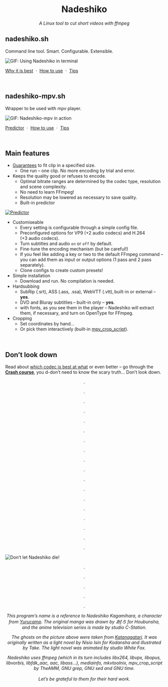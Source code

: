 <h1 align="center">
    Nadeshiko
</h1>
<p align="center">
    <i>A Linux tool to cut short videos with ffmpeg</i>
</p>

## nadeshiko.sh

Command line tool. Smart. Configurable. Extensible.

![GIF: Using Nadeshiko in terminal](https://raw.githubusercontent.com/wiki/deterenkelt/Nadeshiko/img/nadeshiko_in_a_terminal.gif)

[Why it is best](https://github.com/deterenkelt/Nadeshiko/wiki/Why-Nadeshiko-is-best)  ⋅  [How to use](https://github.com/deterenkelt/Nadeshiko/wiki/Nadeshiko)  ⋅  [Tips](https://github.com/deterenkelt/Nadeshiko/wiki/Tips-for-Nadeshiko)

 

## nadeshiko-mpv.sh

Wrapper to be used with mpv player.

![GIF: Nadeshiko-mpv in action](https://raw.githubusercontent.com/wiki/deterenkelt/Nadeshiko/img/nadeshiko-mpv.gif)

[Predictor](https://github.com/deterenkelt/Nadeshiko/wiki/Nadeshiko%E2%80%91mpv.-Predictor)  ⋅  [How to use](https://github.com/deterenkelt/Nadeshiko/wiki/Nadeshiko%E2%80%91mpv)  ⋅  [Tips](https://github.com/deterenkelt/Nadeshiko/wiki/Tips-for-Nadeshiko%E2%80%91mpv)

 

## Main features

* <ins>Guarantees</ins> to fit clip in a specified size.
  * One run – one clip. No more encoding by trial and error.
* Keeps the quality good or refuses to encode.
  * Optimal bitrate ranges are determined by the codec type, resolution and scene complexity.
  * No need to learn FFmpeg!
  * Resolution may be lowered as necessary to save quality.
  * Built-in predictor <br><a href="https://github.com/deterenkelt/Nadeshiko/wiki/Nadeshiko%E2%80%91mpv.-Predictor">
<img alt="Predictor" src="https://raw.githubusercontent.com/wiki/deterenkelt/Nadeshiko/img/nadeshiko-mpv-predictor/predictor.gif"/>
</a>

* Customiseable
  * Every setting is configurable through a simple config file.
  * Preconfigured options for VP9 (+2 audio codecs) and H.264 (+3 audio codecs).
  * Turn subtitles and audio `on` or `off` by default.
  * Fine-tune the encoding mechanism (but be careful!)
  * If you feel like adding a key or two to the default FFmpeg command – you can add them as input or output options (1 pass and 2 pass separately).
  * Clone configs to create custom presets!
* Simple installation
  * Download and run. No compilation is needed.
* Hardsubbing
  * SubRip (.srt), ASS (.ass, .ssa), WebVTT (.vtt), built-in or external – **yes**.
  * DVD and Bluray subtitlies – built-in only – **yes**.
  * with fonts, as you see them in the player – Nadeshiko will extract them, if necessary, and turn on OpenType for FFmpeg.
* Cropping
  * Set coordinates by hand…
  * Or pick them interactively (built-in [mpv_crop_script](https://github.com/TheAMM/mpv_crop_script)).

 

## Don’t look down

Read about [which codec is best at what](https://github.com/deterenkelt/Nadeshiko/wiki/Tips#----differences-between-codec-sets) or even better – go through the [**Crash course**](https://github.com/deterenkelt/Nadeshiko/wiki/Crash-course), you d-don’t need to know the scary truth… Don’t look down.


<p align="center">
.
</p>

<p align="center">
.
</p>

<p align="center">
.
</p>

<p align="center">
.
</p>

<p align="center">
.
</p>

<p align="center">
.
</p>

<p align="center">
.
</p>

<p align="center">
.
</p>

<p align="center">
.
</p>

<p align="center">
.
</p>

<p align="center">
.
</p>

<p align="center">
.
</p>

<p align="center">
.
</p>

<p align="center">
.
</p>

<p align="center">
.
</p>

<p align="center">
.
</p>

<p align="center">
.
</p>

<p align="center">
.
</p>


![Don’t let Nadeshiko die!](https://raw.githubusercontent.com/wiki/deterenkelt/Nadeshiko/img/Nadeshiko.jpg)

<p align="center">
.
</p>

<p align="center">
.
</p>

<p align="center">
.
</p>

<p align="center">
.
</p>

<p align="center">
.
</p>

<p align="center">
<i>This program’s name is a reference to Nadeshiko Kagamihara, a character from <a href="https://en.wikipedia.org/wiki/Laid-Back_Camp">Yurucamp</a>. The original manga was drawn by あfろ for Houbunsha, and the anime television series is made by studio C-Station.</i>
</p>

<p align="center">
<i>The ghosts on the picture above were taken from <a href="https://en.wikipedia.org/wiki/Katanagatari">Katanagatari</a>. It was originally written as a light novel by Nisio Isin for Kodansha and illustrated by Take. The light novel was animated by studio White Fox.</i>
</p>

<p align="center">
<i>Nadeshiko uses ffmpeg (which in its turn includes libx264, libvpx, libopus, libvorbis, libfdk_aac, aac, libass…), mediainfo, mkvtoolnix, mpv_crop_script by TheAMM, GNU grep, GNU sed and GNU time.<br><br>Let’s be grateful to them for their hard work.</i>
</p>
